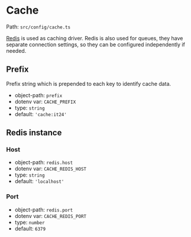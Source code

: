 # Cache

Path: `src/config/cache.ts`

[Redis](https://redis.io) is used as caching driver. Redis is also used for queues, they have separate connection settings, so they can be configured independently if needed.

## Prefix
Prefix string which is prepended to each key to identify cache data.

* object-path: `prefix`
* dotenv var: `CACHE_PREFIX`
* type: `string`
* default: `'cache:it24'`

## Redis instance

### Host

* object-path: `redis.host`
* dotenv var: `CACHE_REDIS_HOST`
* type: `string`
* default: `'localhost'`

### Port

* object-path: `redis.port`
* dotenv var: `CACHE_REDIS_PORT`
* type: `number`
* default: `6379`
